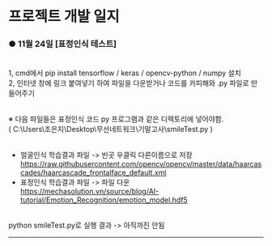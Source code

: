 # 프로젝트 개발 일지



### ● 11월 24일 [표정인식 테스트] <br/><br/>
  
1, cmd에서 pip install tensorflow / keras / opencv-python / numpy 설치 <br/>
2, 인터넷 창에 링크 붙여넣기 하여 파일을 다운받거나 코드를 카피해와 .py 파일로 만들어주기 <br/><br/>

※ 다음 파일들은 표정인식 코드 py 프로그램과 같은 디렉토리에 넣어야함. <br/>
( C:\Users\조은지\Desktop\무선네트워크\기말고사\smileTest.py ) <br/><br/>

- 얼굴인식 학습결과 파일 -> 빈곳 우클릭 다른이름으로 저장 <br/> 
https://raw.githubusercontent.com/opencv/opencv/master/data/haarcascades/haarcascade_frontalface_default.xml
- 표정인식 학습결과 파일 -> 파일 다운 <br/> 
https://mechasolution.vn/source/blog/AI-tutorial/Emotion_Recognition/emotion_model.hdf5 <br/> <br/> 

python smileTest.py로 실행 결과 -> 아직까진 안됨 

***
